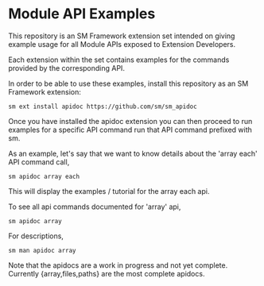 # Module API Examples

This repository is an SM Framework extension set intended on giving example
usage for all Module APIs exposed to Extension Developers.

Each extension within the set contains examples for the commands provided by the
corresponding API.

In order to be able to use these examples, install this repository as an SM
Framework extension:

    sm ext install apidoc https://github.com/sm/sm_apidoc

Once you have installed the apidoc extension you can then proceed to run
examples for a specific API command run that API command prefixed with sm.

As an example, let's say that we want to know details about the 'array each'
API command call,

    sm apidoc array each

This will display the examples / tutorial for the array each api.

To see all api commands documented for 'array' api,

    sm apidoc array

For descriptions,

    sm man apidoc array

Note that the apidocs are a work in progress and not yet complete.
Currently {array,files,paths} are the most complete apidocs.

